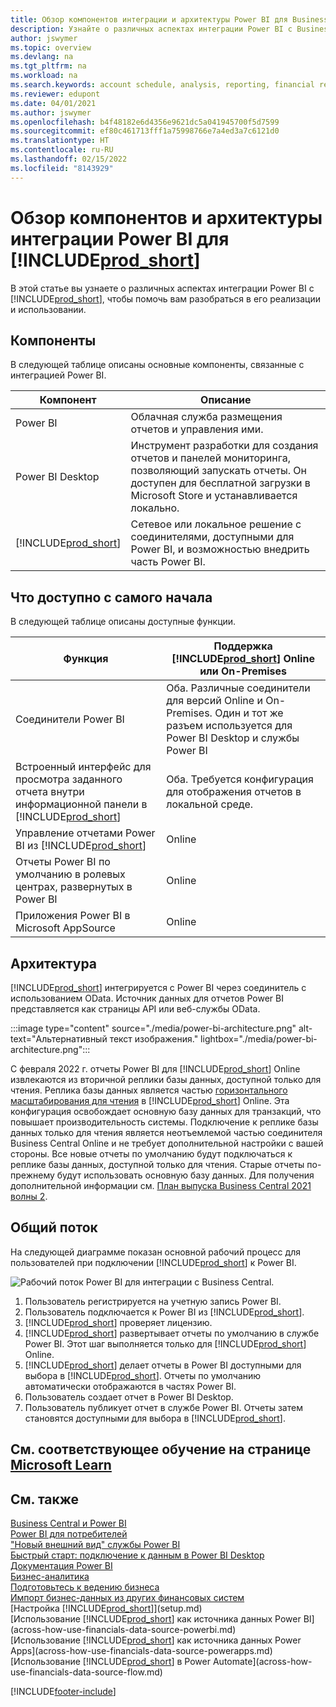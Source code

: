 ```yaml
---
title: Обзор компонентов интеграции и архитектуры Power BI для Business Central | Документация Майкрософт
description: Узнайте о различных аспектах интеграции Power BI с Business Central.
author: jswymer
ms.topic: overview
ms.devlang: na
ms.tgt_pltfrm: na
ms.workload: na
ms.search.keywords: account schedule, analysis, reporting, financial report, business intelligence, KPI
ms.reviewer: edupont
ms.date: 04/01/2021
ms.author: jswymer
ms.openlocfilehash: b4f48182e6d4356e9621dc5a041945700f5d7599
ms.sourcegitcommit: ef80c461713fff1a75998766e7a4ed3a7c6121d0
ms.translationtype: HT
ms.contentlocale: ru-RU
ms.lasthandoff: 02/15/2022
ms.locfileid: "8143929"
---
```

# <a name="power-bi-integration-component-and-architecture-overview-for-prod_short"></a>Обзор компонентов и архитектуры интеграции Power BI для [!INCLUDE[prod_short](includes/prod_short.md)]

В этой статье вы узнаете о различных аспектах интеграции Power BI с [!INCLUDE[prod_short](includes/prod_short.md)], чтобы помочь вам разобраться в его реализации и использовании.

## <a name="components"></a>Компоненты

В следующей таблице описаны основные компоненты, связанные с интеграцией Power BI.

|Компонент|Описание|
|---------|-----------|
|Power BI|Облачная служба размещения отчетов и управления ими.|
|Power BI Desktop|Инструмент разработки для создания отчетов и панелей мониторинга, позволяющий запускать отчеты. Он доступен для бесплатной загрузки в Microsoft Store и устанавливается локально.|
|[!INCLUDE[prod_short](includes/prod_short.md)]|Сетевое или локальное решение с соединителями, доступными для Power BI, и возможностью внедрить часть Power BI.|

## <a name="whats-available-from-the-start"></a>Что доступно с самого начала

В следующей таблице описаны доступные функции.

|Функция|Поддержка [!INCLUDE[prod_short](includes/prod_short.md)] Online или On-Premises|
|-------|---------------------|
|Соединители Power BI|Оба. Различные соединители для версий Online и On-Premises. Один и тот же разъем используется для Power BI Desktop и службы Power BI |
|Встроенный интерфейс для просмотра заданного отчета внутри информационной панели в [!INCLUDE[prod_short](includes/prod_short.md)]|Оба. Требуется конфигурация для отображения отчетов в локальной среде.|
|Управление отчетами Power BI из [!INCLUDE[prod_short](includes/prod_short.md)]|Online|
|Отчеты Power BI по умолчанию в ролевых центрах, развернутых в Power BI|Online|
|Приложения Power BI в Microsoft AppSource|Online|

## <a name="architecture"></a>Архитектура

[!INCLUDE[prod_short](includes/prod_short.md)] интегрируется с Power BI через соединитель с использованием OData. Источник данных для отчетов Power BI представляется как страницы API или веб-службы OData.

:::image type="content" source="./media/power-bi-architecture.png" alt-text="Альтернативный текст изображения." lightbox="./media/power-bi-architecture.png":::

С февраля 2022 г. отчеты Power BI для [!INCLUDE[prod_short](includes/prod_short.md)] Online извлекаются из вторичной реплики базы данных, доступной только для чтения. Реплика базы данных является частью [горизонтального масштабирования для чтения](/dynamics365/business-central/dev-itpro/administration/database-read-scale-out-overview) в [!INCLUDE[prod_short](includes/prod_short.md)] Online. Эта конфигурация освобождает основную базу данных для транзакций, что повышает производительность системы. Подключение к реплике базы данных только для чтения является неотъемлемой частью соединителя Business Central Online и не требует дополнительной настройки с вашей стороны. Все новые отчеты по умолчанию будут подключаться к реплике базы данных, доступной только для чтения. Старые отчеты по-прежнему будут использовать основную базу данных. Для получения дополнительной информации см. [План выпуска Business Central 2021 волны 2](/dynamics365-release-plan/2021wave2/smb/dynamics365-business-central/use-secondary-read-only-database-power-bi-reporting).

## <a name="general-flow"></a>Общий поток

На следующей диаграмме показан основной рабочий процесс для пользователей при подключении [!INCLUDE[prod_short](includes/prod_short.md)] к Power BI.

![Рабочий поток Power BI для интеграции с Business Central.](./media/power-bi-flow.png)

1. Пользователь регистрируется на учетную запись Power BI.
2. Пользователь подключается к Power BI из [!INCLUDE[prod_short](includes/prod_short.md)].
3. [!INCLUDE[prod_short](includes/prod_short.md)] проверяет лицензию.
4. [!INCLUDE[prod_short](includes/prod_short.md)] развертывает отчеты по умолчанию в службе Power BI. Этот шаг выполняется только для [!INCLUDE[prod_short](includes/prod_short.md)] Online.
5. [!INCLUDE[prod_short](includes/prod_short.md)] делает отчеты в Power BI доступными для выбора в [!INCLUDE[prod_short](includes/prod_short.md)]. Отчеты по умолчанию автоматически отображаются в частях Power BI.
6. Пользователь создает отчет в Power BI Desktop.
7. Пользователь публикует отчет в службе Power BI. Отчеты затем становятся доступными для выбора в [!INCLUDE[prod_short](includes/prod_short.md)].

## <a name="see-related-training-at-microsoft-learn"></a>См. соответствующее обучение на странице [Microsoft Learn](/learn/modules/configure-powerbi-excel-dynamics-365-business-central/index)

## <a name="see-also"></a>См. также

[Business Central и Power BI](admin-powerbi.md)  
[Power BI для потребителей](/power-bi/consumer/end-user-consumer)  
["Новый внешний вид" службы Power BI](/power-bi/service-new-look)  
[Быстрый старт: подключение к данным в Power BI Desktop](/power-bi/desktop-quickstart-connect-to-data)  
[Документация Power BI](/power-bi/)  
[Бизнес-аналитика](bi.md)  
[Подготовьтесь к ведению бизнеса](ui-get-ready-business.md)  
[Импорт бизнес-данных из других финансовых систем](across-import-data-configuration-packages.md)  
[Настройка [!INCLUDE[prod_short](includes/prod_short.md)]](setup.md)  
[Использование [!INCLUDE[prod_short](includes/prod_short.md)] как источника данных Power BI](across-how-use-financials-data-source-powerbi.md)  
[Использование [!INCLUDE[prod_short](includes/prod_short.md)] как источника данных Power Apps](across-how-use-financials-data-source-powerapps.md)  
[Использование [!INCLUDE[prod_short](includes/prod_short.md)] в Power Automate](across-how-use-financials-data-source-flow.md)  


[!INCLUDE[footer-include](includes/footer-banner.md)]